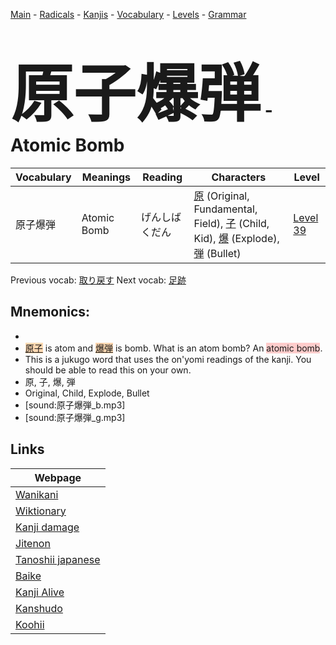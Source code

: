 <style> bigfont {font-size: 100px}</style>
[Main](../README.md) -
[Radicals](../radicals.md) -
[Kanjis](../kanjis.md) -
[Vocabulary](../vocabulary.md) -
[Levels](../levels.md) -
[Grammar](../grammar.md)
# <bigfont> 原子爆弾</bigfont> - Atomic Bomb 

| Vocabulary | Meanings | Reading | Characters | Level |
| --- | --- | --- | --- | --- |
| 原子爆弾 | Atomic Bomb | げんしばくだん |  [原](../kanjis/原.md) (Original, Fundamental, Field), [子](../kanjis/子.md) (Child, Kid), [爆](../kanjis/爆.md) (Explode), [弾](../kanjis/弾.md) (Bullet) | [Level 39](../levels/wk_level39.md) |

Previous vocab: [取り戻す](取り戻す.md) Next vocab: [足跡](足跡.md) 

## Mnemonics:

* 
* <span style="background-color:#fed8b1"> [原子](https://jisho.org/search/原子)</span> is atom and <span style="background-color:#fed8b1"> [爆弾](https://jisho.org/search/爆弾)</span> is bomb. What is an atom bomb? An <span style="background-color:#ffcccb"> atomic bomb</span>.
* This is a jukugo word that uses the on'yomi readings of the kanji. You should be able to read this on your own.
* 原, 子, 爆, 弾
* Original, Child, Explode, Bullet
* [sound:原子爆弾_b.mp3]
* [sound:原子爆弾_g.mp3]


## Links 

| Webpage |
| --- |
| [Wanikani          ](https://www.wanikani.com/kanji/原子爆弾) |
| [Wiktionary        ](https://en.wiktionary.org/wiki/原子爆弾) |
| [Kanji damage      ](http://www.kanjidamage.com/kanji/search?utf8=✓&q=原子爆弾) |
| [Jitenon           ](https://jitenon.com/kanji/原子爆弾) |
| [Tanoshii japanese ](https://www.tanoshiijapanese.com/dictionary/kanji.cfm?k=原子爆弾) |
| [Baike             ](https://baike.baidu.com/item/原子爆弾) |
| [Kanji Alive       ](https://app.kanjialive.com/原子爆弾) |
| [Kanshudo          ](https://www.kanshudo.com/searchmn?q=原子爆弾) |
| [Koohii            ](https://kanji.koohii.com/study/kanji/原子爆弾) |
